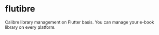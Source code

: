 # flutibre

Calibre library management on Flutter basis. You can manage your e-book library on every platform.
